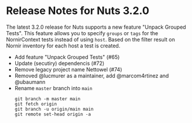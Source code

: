 # Release Notes for Nuts 3.2.0

The latest 3.2.0 release for Nuts supports a new feature "Unpack Grouped Tests". This feature allows you to specify ``groups`` or ``tags`` for the NornirContext tests instead of using ``host``.
Based on the filter result on Nornir inventory for each host a test is created.

* Add feature "Unpack Grouped Tests" (#65)
* Update (secutiry) dependencis (#72)
* Remove legacy project name Nettowel (#74)
* Removed @lucmurer as a maintainer, add @marcom4rtinez and @ubaumann
* Rename ``master`` branch into ``main``
  ```
  git branch -m master main
  git fetch origin
  git branch -u origin/main main
  git remote set-head origin -a
  ```

